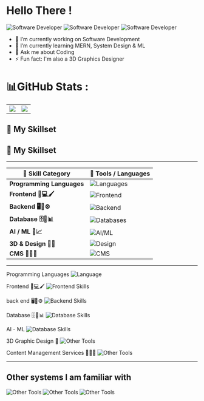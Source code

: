 <h1>Hello There !</h1>

![Software Developer](https://img.shields.io/badge/-Android%20App%20Dev-E34F26?style=for-the-badge&logo=html5&logoColor=white)    ![Software Developer](https://img.shields.io/badge/-Full%20Stack%20Software%20Developer-E34F26?style=for-the-badge&logo=html5&logoColor=white)  ![Software Developer](https://img.shields.io/badge/-3D%20Graphics%20Designer-E34F26?style=for-the-badge&logo=html5&logoColor=white)  

- 🔭 I’m currently working on Software Development
- 🌱 I’m currently learning MERN, System Design & ML
- 💬 Ask me about Coding
- ⚡ Fun fact: I'm also a 3D Graphics Designer



# 📊GitHub Stats :
<table align="center">
<tr>
<td><img src="https://github-readme-stats.vercel.app/api?username=FireStackDev&theme=dark&hide_border=false&include_all_commits=true&count_private=true" />
</td>
<td>

 <img src="https://nirzak-streak-stats.vercel.app/?user=FireStackDev&theme=dark&hide_border=false"/>

</td>
</tr>
</table>


## 🚀 My Skillset

## 🚀 My Skillset 
---

| 💼 Skill Category                            | 🚀 Tools / Languages                                                                                      |
|---------------------------------------------|------------------------------------------------------------------------------------------------------------|
| **Programming Languages**                   | ![Languages](https://skillicons.dev/icons?i=java,python,c,cpp,kotlin,php,bash,dart)                        |
| **Frontend 🎨💻🖌️**                         | ![Frontend](https://skillicons.dev/icons?i=html,css,js,bootstrap,tailwind,jquery,flutter,react)           |
| **Backend 🖥️🔧⚙️**                          | ![Backend](https://skillicons.dev/icons?i=django,php,nodejs,express,nextjs,kotlin,gcp,flask)              |
| **Database 🗄️💾📊**                          | ![Databases](https://skillicons.dev/icons?i=mysql,postgres,mongodb,sqlite,firebase)                       |
| **AI / ML 🤖📈**                             | ![AI/ML](https://skillicons.dev/icons?i=sklearn)                                                           |
| **3D & Design 🍩🎨**                         | ![Design](https://skillicons.dev/icons?i=blender,photoshop,pr)                                            |
| **CMS 📝📑🌐**                                | ![CMS](https://skillicons.dev/icons?i=wordpress,strapi)                                                   |

---


Programming Languages ![Language](https://skillicons.dev/icons?i=java,python,c,cpp,kotlin,php,bash,dart) 

Frontend 🎨💻🖌️  ![Frontend Skills](https://skillicons.dev/icons?i=html,css,js,bootstrap,tailwind,jquery,flutter,react)

back end 🖥️🔧⚙️ ![Backend Skills](https://skillicons.dev/icons?i=django,php,nodejs,express,next,js,kotlin,googlecloud,flask)

Database 🗄️💾📊 ![Database Skills](https://skillicons.dev/icons?i=mysql,postgres,mongodb,sqlite,firebase)

AI - ML ![Database Skills](https://skillicons.dev/icons?i=sklearn)

3D Graphic Design 🍩 ![Other Tools](https://skillicons.dev/icons?i=blender,photoshop,pr)

Content Management Services 📝📑🌐  ![Other Tools](https://skillicons.dev/icons?i=wordpress,strapi)


---
## Other systems I am familiar with
![Other Tools](https://skillicons.dev/icons?i=ubuntu,kali,debian,linux,windows)
![Other Tools](https://skillicons.dev/icons?i=vscode,pycharm,idea,androidstudio,eclipse)
![Other Tools](https://skillicons.dev/icons?i=discord,docker,git,github,netlify,postman,vercel)
